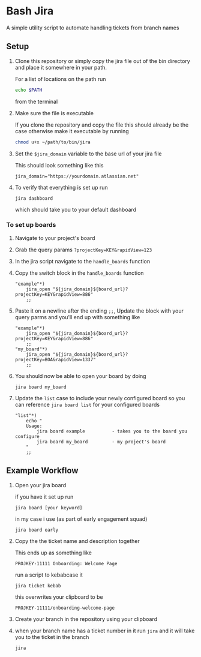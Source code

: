 # Bash Jira

A simple utility script to automate handling tickets from branch names

## Setup

1. Clone this repository or simply copy the jira file out of the bin directory and place it somewhere in your path.

    For a list of locations on the path run

    ```bash
    echo $PATH
    ```

    from the terminal

2. Make sure the file is executable

    If you clone the repository and copy the file this should already be the case otherwise make it executable by running

    ```bash
    chmod u+x ~/path/to/bin/jira
    ```

3. Set the `$jira_domain` variable to the base url of your jira file

    This should look something like this

    ```shell
    jira_domain="https://yourdomain.atlassian.net"
    ```

4. To verify that everything is set up run

    ```shell
    jira dashboard
    ```

    which should take you to your default dashboard

### To set up boards

1. Navigate to your project's board

2. Grab the query params `?projectKey=KEY&rapidView=123`

3. In the jira script navigate to the `handle_boards` function

4. Copy the switch block in the `handle_boards` function

    ```shell
    "example"*)
        jira_open "${jira_domain}${board_url}?projectKey=KEY&rapidView=886"
        ;;
    ```

5. Paste it on a newline after the ending `;;`, Update the block with your query parms and you'll end up with something like

    ```shell
    "example"*)
        jira_open "${jira_domain}${board_url}?projectKey=KEY&rapidView=886"
        ;;
    "my_board"*)
        jira_open "${jira_domain}${board_url}?projectKey=BOA&rapidView=1337"
        ;;
    ```

6. You should now be able to open your board by doing

    ```shell
    jira board my_board
    ```

7. Update the `list` case to include your newly configured board so you can reference `jira board list` for your configured boards

    ```shell
    "list"*)
        echo "
        Usage:
            jira board example          - takes you to the board you configure
            jira board my_board         - my project's board
        "
        ;;
    ```

## Example Workflow

1. Open your jira board

    if you have it set up run 

    ```shell
    jira board [your keyword]
    ```

    in my case i use (as part of early engagement squad)

    ```shell
    jira board early
    ```

2. Copy the the ticket name and description together

    This ends up as something like

    `PROJKEY-11111 Onboarding: Welcome Page`

    run a script to kebabcase it

    ```shell
    jira ticket kebab
    ```
    this overwrites your clipboard to be

    `PROJKEY-11111/onboarding-welcome-page`

3. Create your branch in the repository using your clipboard

4. when your branch name has a ticket number in it run `jira` and it will take you to the ticket in the branch

    ```shell
    jira
    ```